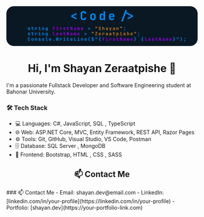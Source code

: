 <img src="https://github.com/Shayan-Zeraatpishe/Shayan-Zeraatpishe/blob/main/banner2.png?raw=true"/>

<h1 align="center">Hi, I'm Shayan Zeraatpishe 👋</h1>

I'm a passionate Fullstack Developer and Software Engineering student at Bahonar University.

### 🛠️ Tech Stack
- 💻 Languages: C#, JavaScript, SQL , TypeScript
- 🌐 Web: ASP.NET Core, MVC, Entity Framework, REST API, Razor Pages
- ⚙️ Tools: Git, GitHub, Visual Studio, VS Code, Postman
- 🗄️ Database: SQL Server , MongoDB
- 🎨 Frontend: Bootstrap, HTML , CSS , SASS

<h2 align="center">📫 Contact Me</h2>
### 📫 Contact Me
- Email: shayan.dev@email.com
- LinkedIn: [linkedin.com/in/your-profile](https://linkedin.com/in/your-profile)
- Portfolio: [shayan.dev](https://your-portfolio-link.com)

